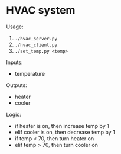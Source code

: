 # HVAC system

Usage:
1. `./hvac_server.py`
2. `./hvac_client.py`
3. `./set_temp.py <temp>`

Inputs:
- temperature

Outputs: 
- heater
- cooler

Logic:
- if heater is on, then increase temp by 1
- elif cooler is on, then decrease temp by 1
- if temp < 70, then turn heater on
- elif temp > 70, then turn cooler on
